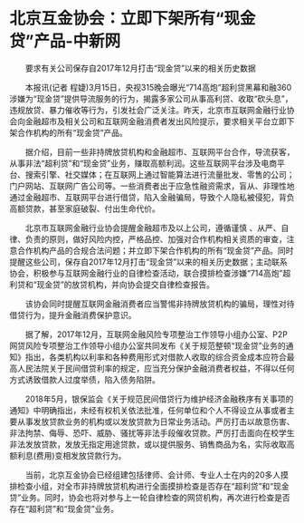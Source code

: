 # 北京互金协会：立即下架所有“现金贷”产品-中新网

　　要求有关公司保存自2017年12月打击“现金贷”以来的相关历史数据

　　本报讯(记者 程婕)3月15日，央视315晚会曝光“714高炮”超利贷黑幕和融360涉嫌为“现金贷”提供导流服务的行为，揭露多家公司从事高利贷、收取“砍头息”，违规放贷、暴力催收等行为，引发社会广泛关注。昨天，北京市互联网金融行业协会向金融超市及相关公司和互联网金融消费者发出风险提示，要求相关平台立即下架合作机构的所有“现金贷”产品。

　　据介绍，目前一些非持牌放贷机构和金融超市、互联网平台合作，导流获客，从事非法“超利贷”和“现金贷”业务，赚取高额利润。这些互联网平台涉及电商平台、搜索引擎、社交媒体；在互联网上通过智能算法进行流量批发、零售的公司；门户网站、互联网广告公司等。一些消费者出于应急性融资需求，盲从、非理性地通过金融超市、互联网平台进行借贷，陷入金融骗局，导致个人隐私被侵犯，背负高额贷款，甚至家庭破裂、付出生命代价。

　　北京市互联网金融行业协会提醒金融超市及以上公司，遵循谨慎 、从严、自律、负责的原则，做好风险内控，严格品控、加强对合作机构相关资质的审查，注意合作机构产品的合规合法问题；并立即下架合作机构的所有“现金贷”产品。同时提醒这些公司，保存自2017年12月打击“现金贷”以来的相关历史数据；主动联系协会，积极参与互联网金融行业的自律检查活动，联合摸排检查涉嫌“714高炮”超利贷和“现金贷”的放贷机构，并向协会提交自律检查报告。

　　该协会同时提醒互联网金融消费者应当警惕非持牌放贷机构的骗局，理性对待借贷行为，提升金融消费保护意识。

　　据了解，2017年12月，互联网金融风险专项整治工作领导小组办公室、P2P网贷风险专项整治工作领导小组办公室共同发布《关于规范整顿“现金贷”业务的通知》指出，各类机构以利率和各种费用形式对借款人收取的综合资金成本应符合最高人民法院关于民间借贷利率的规定，应当充分保护金融消费者权益，不得以任何方式诱致借款人过度举债，陷入债务陷阱。

　　2018年5月，银保监会《关于规范民间借贷行为维护经济金融秩序有关事项的通知》中明确指出，未经有权机关依法批准，任何单位和个人不得设立从事或者主要从事发放贷款业务的机构或以发放贷款为日常业务活动。严厉打击以故意伤害、非法拘禁、侮辱、恐吓、威胁、骚扰等非法手段催收贷款。严厉打击面向在校学生非法发放贷款，发放无指定用途贷款，或以提供服务、销售商品为名，实际收取高额利息(费用)变相发放贷款行为。

　　当前，北京互金协会已经组建包括律师、会计师、专业人士在内的20多人摸排检查小组，对全市非持牌放贷机构进行全面摸排检查是否存在“超利贷”和“现金贷”业务。同时，协会也将对参与上一轮自律检查的网贷机构，再次进行检查是否存在“超利贷”和“现金贷”业务。
